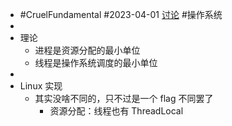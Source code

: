 - #CruelFundamental #2023-04-01 [讨论](https://github.com/CYZH1307/CruelFundamental/tree/main/homework/202304/01) #操作系统
-
- 理论
	- 进程是资源分配的最小单位
	- 线程是操作系统调度的最小单位
-
- Linux 实现
	- 其实没啥不同的，只不过是一个 flag 不同罢了
		- 资源分配：线程也有 ThreadLocal